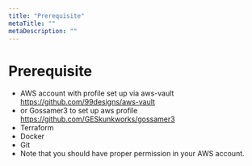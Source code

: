 ```yaml
---
title: "Prerequisite"
metaTitle: ""
metaDescription: ""
---
```


# Prerequisite
* AWS account with profile set up via aws-vault
https://github.com/99designs/aws-vault
* or Gossamer3 to set up aws profile 
https://github.com/GESkunkworks/gossamer3
* Terraform
* Docker
* Git
* Note that you should have proper permission in your AWS account.  

